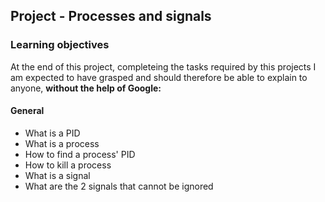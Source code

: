 ## Project - Processes and signals

### Learning objectives
At the end of this project, completeing the tasks required by this projects I am
expected to have grasped and should therefore be able to explain to anyone, **without the help of Google:**

#### General
- What is a PID
- What is a process
- How to find a process' PID
- How to kill a process
- What is a signal
- What are the 2 signals that cannot be ignored
